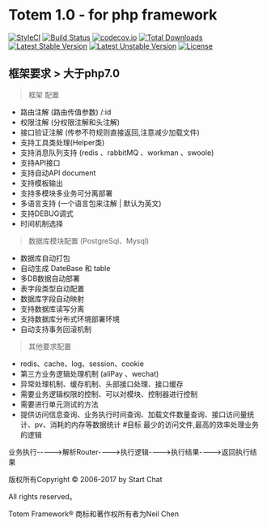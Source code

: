 Totem 1.0 - for php framework
===============

[![StyleCI](https://styleci.io/repos/48530411/shield?style=flat&branch=master)](https://styleci.io/repos/48530411)
[![Build Status](https://travis-ci.org/top-think/framework.svg?branch=master)](https://travis-ci.org/top-think/framework)
[![codecov.io](http://codecov.io/github/top-think/framework/coverage.svg?branch=master)](http://codecov.io/github/github/top-think/framework?branch=master)
[![Total Downloads](https://poser.pugx.org/topthink/framework/downloads)](https://packagist.org/packages/topthink/framework)
[![Latest Stable Version](https://poser.pugx.org/topthink/framework/v/stable)](https://packagist.org/packages/topthink/framework)
[![Latest Unstable Version](https://poser.pugx.org/topthink/framework/v/unstable)](https://packagist.org/packages/topthink/framework)
[![License](https://poser.pugx.org/topthink/framework/license)](https://packagist.org/packages/topthink/framework)

## 框架要求 > 大于php7.0
> 框架 配置
  + 路由注解 (路由传值参数) /:id
  + 权限注解 (分权限注解和头注解)
  + 接口验证注解 (传参不符规则直接返回,注意减少加载文件)
  + 支持工具类处理(Helper类)
  + 支持消息队列支持 (redis 、rabbitMQ 、workman 、swoole)
  + 支持API接口
  + 支持自动API document
  + 支持模板输出
  + 支持多模块多业务可分离部署
  + 多语言支持 (一个语言包来注解 | 默认为英文)
  + 支持DEBUG调式
  + 时间机制选择

> 数据库模块配置 (PostgreSql、Mysql)
  + 数据库自动打包
  + 自动生成 DateBase 和 table
  + 多DB数据自动部署
  + 表字段类型自动配置
  + 数据库字段自动映射
  + 支持数据库读写分离
  + 支持数据库分布式环境部署环境
  + 自动支持事务回滚机制

> 其他要求配置
  + redis、cache、log、session、cookie
  + 第三方业务逻辑处理机制 (aliPay 、wechat)
  + 异常处理机制、缓存机制、头部接口处理、接口缓存
  + 需要业务逻辑权限的控制、可以对模块、控制器进行控制
  + 需要进行单元测试的方法
  + 提供访问信息查询、业务执行时间查询、加载文件数量查询、接口访问量统计、pv、消耗的内存等数据统计
#目标
 最少的访问文件,最高的效率处理业务的逻辑

业务执行----->解析Router---->执行逻辑---->执行结果---->返回执行结果

版权所有Copyright © 2006-2017 by Start Chat

All rights reserved。

Totem Framework® 商标和著作权所有者为Neil Chen